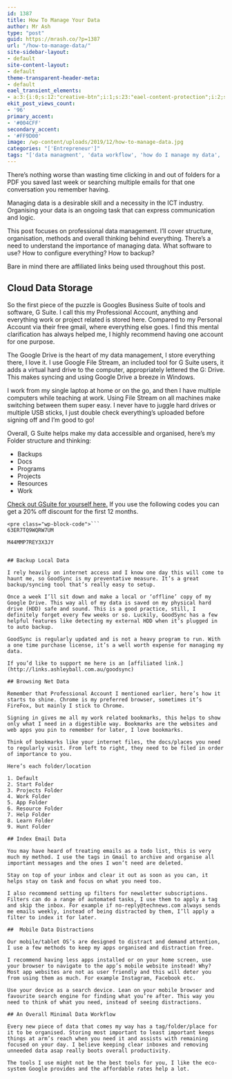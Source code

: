 ```yaml
---
id: 1387
title: How To Manage Your Data
author: Mr Ash
type: "post"
guid: https://mrash.co/?p=1387
url: "/how-to-manage-data/"
site-sidebar-layout:
- default
site-content-layout:
- default
theme-transparent-header-meta:
- default
eael_transient_elements:
- a:3:{i:0;s:12:"creative-btn";i:1;s:23:"eael-content-protection";i:2;s:21:"eael-reading-progress";}
ekit_post_views_count:
- '96'
primary_accent:
- '#004CFF'
secondary_accent:
- '#FF9D00'
image: /wp-content/uploads/2019/12/how-to-manage-data.jpg
categories: "['Entrepreneur']"
tags: "['data managment', 'data workflow', 'how do I manage my data', 'how to manage data', 'how to manage my data', 'manage data', 'manage data in 2020', 'managing data']"
---
```


There’s nothing worse than wasting time clicking in and out of folders for a PDF you saved last week or searching multiple emails for that one conversation you remember having.

Managing data is a desirable skill and a necessity in the ICT industry. Organising your data is an ongoing task that can express communication and logic.

This post focuses on professional data management. I’ll cover structure, organisation, methods and overall thinking behind everything. There’s a need to understand the importance of managing data. What software to use? How to configure everything? How to backup?

Bare in mind there are affiliated links being used throughout this post.

## Cloud Data Storage

So the first piece of the puzzle is Googles Business Suite of tools and software, G Suite. I call this my Professional Account, anything and everything work or project related is stored here. Compared to my Personal Account via their free gmail, where everything else goes. I find this mental clarification has always helped me, I highly recommend having one account for one purpose.

The Google Drive is the heart of my data management, I store everything there, I love it. I use Google File Stream, an included tool for G Suite users, it adds a virtual hard drive to the computer, appropriately lettered the G: Drive. This makes syncing and using Google Drive a breeze in Windows.

I work from my single laptop at home or on the go, and then I have multiple computers while teaching at work. Using File Stream on all machines make switching between them super easy. I never have to juggle hard drives or multiple USB sticks, I just double check everything’s uploaded before signing off and I’m good to go!

Overall, G Suite helps make my data accessible and organised, here’s my Folder structure and thinking:

- Backups
- Docs
- Programs
- Projects
- Resources
- Work

[Check out GSuite for yourself here.](http://links.ashleyball.com.au/gsuite) If you use the following codes you can get a 20% off discount for the first 12 months.

```
<pre class="wp-block-code">```
63ER7TQ9WQRW7UM

M44MMP7REY3X3JY
```
```

## Backup Local Data

I rely heavily on internet access and I know one day this will come to haunt me, so GoodSync is my preventative measure. It’s a great backup/syncing tool that’s really easy to setup.

Once a week I’ll sit down and make a local or ‘offline’ copy of my Google Drive. This way all of my data is saved on my physical hard drive (HDD) safe and sound. This is a good practice, still, I definitely forget every few weeks or so. Luckily, GoodSync has a few helpful features like detecting my external HDD when it’s plugged in to auto backup.

GoodSync is regularly updated and is not a heavy program to run. With a one time purchase license, it’s a well worth expense for managing my data.

If you’d like to support me here is an [affiliated link.](http://links.ashleyball.com.au/goodsync)

## Browsing Net Data

Remember that Professional Account I mentioned earlier, here’s how it starts to shine. Chrome is my preferred browser, sometimes it’s FireFox, but mainly I stick to Chrome.

Signing in gives me all my work related bookmarks, this helps to show only what I need in a digestible way. Bookmarks are the websites and web apps you pin to remember for later, I love bookmarks.

Think of bookmarks like your internet files, the docs/places you need to regularly visit. From left to right, they need to be filed in order of importance to you.

Here’s each folder/location

1. Default
2. Start Folder
3. Projects Folder
4. Work Folder
5. App Folder
6. Resource Folder
7. Help Folder
8. Learn Folder
9. Hunt Folder

## Index Email Data

You may have heard of treating emails as a todo list, this is very much my method. I use the tags in Gmail to archive and organise all important messages and the ones I won’t need are deleted.

Stay on top of your inbox and clear it out as soon as you can, it helps stay on task and focus on what you need too.

I also recommend setting up filters for newsletter subscriptions. Filters can do a range of automated tasks, I use them to apply a tag and skip the inbox. For example if no-reply@technews.com always sends me emails weekly, instead of being distracted by them, I’ll apply a filter to index it for later.

##  Mobile Data Distractions

Our mobile/tablet OS’s are designed to distract and demand attention, I use a few methods to keep my apps organised and distraction free.

I recommend having less apps installed or on your home screen, use your browser to navigate to the app’s mobile website instead! Why? Most app websites are not as user friendly and this will deter you from using them as much. For example Instagram, Facebook etc.

Use your device as a search device. Lean on your mobile browser and favourite search engine for finding what you’re after. This way you need to think of what you need, instead of seeing distractions.

## An Overall Minimal Data Workflow

Every new piece of data that comes my way has a tag/folder/place for it to be organised. Storing most important to least important keeps things at arm’s reach when you need it and assists with remaining focused on your day. I believe keeping clear inboxes and removing unneeded data asap really boots overall productivity.

The tools I use might not be the best tools for you, I like the eco-system Google provides and the affordable rates help a lot.